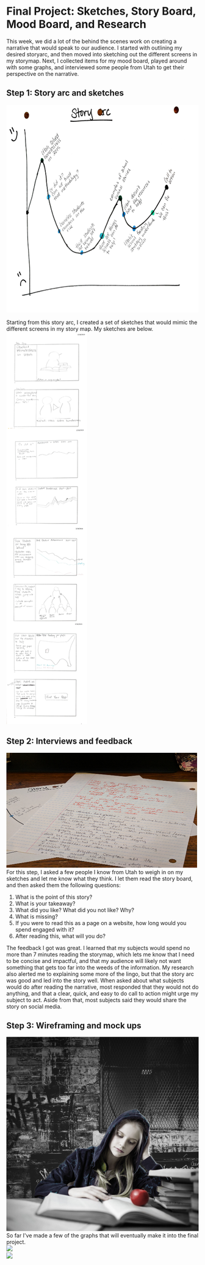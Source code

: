 # Final Project: Sketches, Story Board, Mood Board, and Research

This week, we did a lot of the behind the scenes work on creating a narrative that would speak to our audience. I started with outlining my desired storyarc, and then moved into sketching out the different screens in my storymap. Next, I collected items for my mood board, played around with some graphs, and interviewed some people from Utah to get their perspective on the narrative. 

## Step 1: Story arc and sketches
<img src="StoryArc.jpg" height=543 width=720> 

Starting from this story arc, I created a set of sketches that would mimic the different screens in my story map. My sketches are below.
<img src="Sketches.jpg">

## Step 2: Interviews and feedback
<img src="IMG_20190218_223958 (1).jpg" width=500 height=300>
For this step, I asked a few people I know from Utah to weigh in on my sketches and let me know what they think. I let them read the story board, and then asked them the following questions:
<OL>
  <LI>What is the point of this story?
  <LI>What is your takeaway?
  <LI>What did you like? What did you not like? Why?
  <LI>What is missing?
  <LI>If you were to read this as a page on a website, how long would you spend engaged with it?
  <LI>After reading this, what will you do?
</OL>

The feedback I got was great. I learned that my subjects would spend no more than 7 minutes reading the storymap, which lets me know that I need to be concise and impactful, and that my audience will likely not want something that gets too far into the weeds of the information. My research also alerted me to explaining some more of the lingo, but that the story arc was good and led into the story well. When asked about what subjects would do after reading the narrative, most responded that they would not do anything, and that a clear, quick, and easy to do call to action might urge my subject to act. Aside from that, most subjects said they would share the story on social media.

## Step 3: Wireframing and mock ups
<img src="HomelessStudent.jpg">
So far I've made a few of the graphs that will eventually make it into the final project. 

<div class='tableauPlaceholder' id='viz1550550589762' style='position: relative'><noscript><a href='#'><img alt=' ' src='https:&#47;&#47;public.tableau.com&#47;static&#47;images&#47;PI&#47;PITTestTableau&#47;UtahPointinTimeCounts2005to2018&#47;1_rss.png' style='border: none' /></a></noscript><object class='tableauViz'  style='display:none;'><param name='host_url' value='https%3A%2F%2Fpublic.tableau.com%2F' /> <param name='embed_code_version' value='3' /> <param name='site_root' value='' /><param name='name' value='PITTestTableau&#47;UtahPointinTimeCounts2005to2018' /><param name='tabs' value='no' /><param name='toolbar' value='yes' /><param name='static_image' value='https:&#47;&#47;public.tableau.com&#47;static&#47;images&#47;PI&#47;PITTestTableau&#47;UtahPointinTimeCounts2005to2018&#47;1.png' /> <param name='animate_transition' value='yes' /><param name='display_static_image' value='yes' /><param name='display_spinner' value='yes' /><param name='display_overlay' value='yes' /><param name='display_count' value='yes' /><param name='filter' value='publish=yes' /></object></div>                
<script type='text/javascript'>                    
  var divElement = document.getElementById('viz1550550589762');                    
  var vizElement = divElement.getElementsByTagName('object')[0];                    
  vizElement.style.width='100%';vizElement.style.height=(divElement.offsetWidth*0.75)+'px';                    
  var scriptElement = document.createElement('script');                    
  scriptElement.src = 'https://public.tableau.com/javascripts/api/viz_v1.js';                    
  vizElement.parentNode.insertBefore(scriptElement, vizElement);                
</script>

<div class='tableauPlaceholder' id='viz1550550742172' style='position: relative'><noscript><a href='#'><img alt=' ' src='https:&#47;&#47;public.tableau.com&#47;static&#47;images&#47;UT&#47;UTHmlsStd&#47;HomelessStudentsinUtah&#47;1_rss.png' style='border: none' /></a></noscript><object class='tableauViz'  style='display:none;'><param name='host_url' value='https%3A%2F%2Fpublic.tableau.com%2F' /> <param name='embed_code_version' value='3' /> <param name='site_root' value='' /><param name='name' value='UTHmlsStd&#47;HomelessStudentsinUtah' /><param name='tabs' value='no' /><param name='toolbar' value='yes' /><param name='static_image' value='https:&#47;&#47;public.tableau.com&#47;static&#47;images&#47;UT&#47;UTHmlsStd&#47;HomelessStudentsinUtah&#47;1.png' /> <param name='animate_transition' value='yes' /><param name='display_static_image' value='yes' /><param name='display_spinner' value='yes' /><param name='display_overlay' value='yes' /><param name='display_count' value='yes' /></object></div>               
<script type='text/javascript'>                    
  var divElement = document.getElementById('viz1550550742172');                    
  var vizElement = divElement.getElementsByTagName('object')[0];                    
  vizElement.style.width='100%';vizElement.style.height=(divElement.offsetWidth*0.75)+'px';                    
  var scriptElement = document.createElement('script');                    
  scriptElement.src = 'https://public.tableau.com/javascripts/api/viz_v1.js';                    
  vizElement.parentNode.insertBefore(scriptElement, vizElement);                
</script>
